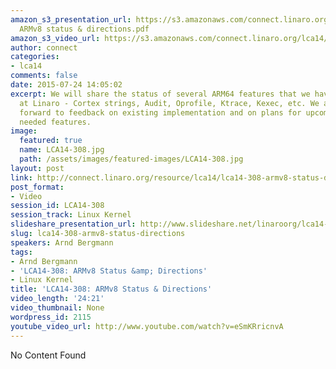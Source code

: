 ```yaml
---
amazon_s3_presentation_url: https://s3.amazonaws.com/connect.linaro.org/lca14/presentations/LCA14-308-
  ARMv8 status & directions.pdf
amazon_s3_video_url: https://s3.amazonaws.com/connect.linaro.org/lca14/videos/03-05-Wednesday/LCA14-308-+ARMv8+Status+%2526+Directions.mp4
author: connect
categories:
- lca14
comments: false
date: 2015-07-24 14:05:02
excerpt: We will share the status of several ARM64 features that we have been implementing
  at Linaro - Cortex strings, Audit, Oprofile, Ktrace, Kexec, etc. We are looking
  forward to feedback on existing implementation and on plans for upcoming work and
  needed features.
image:
  featured: true
  name: LCA14-308.jpg
  path: /assets/images/featured-images/LCA14-308.jpg
layout: post
link: http://connect.linaro.org/resource/lca14/lca14-308-armv8-status-directions/
post_format:
- Video
session_id: LCA14-308
session_track: Linux Kernel
slideshare_presentation_url: http://www.slideshare.net/linaroorg/lca14-308-armv8statusdirections
slug: lca14-308-armv8-status-directions
speakers: Arnd Bergmann
tags:
- Arnd Bergmann
- 'LCA14-308: ARMv8 Status &amp; Directions'
- Linux Kernel
title: 'LCA14-308: ARMv8 Status & Directions'
video_length: '24:21'
video_thumbnail: None
wordpress_id: 2115
youtube_video_url: http://www.youtube.com/watch?v=eSmKRricnvA
---
```


No Content Found